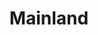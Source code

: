 ---
title: Mainland
creator: N509FZ
licence: CC BY-SA 4.0
licence-url: https://creativecommons.org/licenses/by-sa/4.0/deed.en
image-url: https://upload.wikimedia.org/wikipedia/commons/thumb/0/06/Skyline_of_Beijing_CBD_with_B-5906_approaching_%2820211016171955%29.jpg/1200px-Skyline_of_Beijing_CBD_with_B-5906_approaching_%2820211016171955%29.jpg
description: There are many varieties and tastes of hot pot in Chinese mainland. The style of hot pot varies greatly in different regions, especially in the north and south.
---